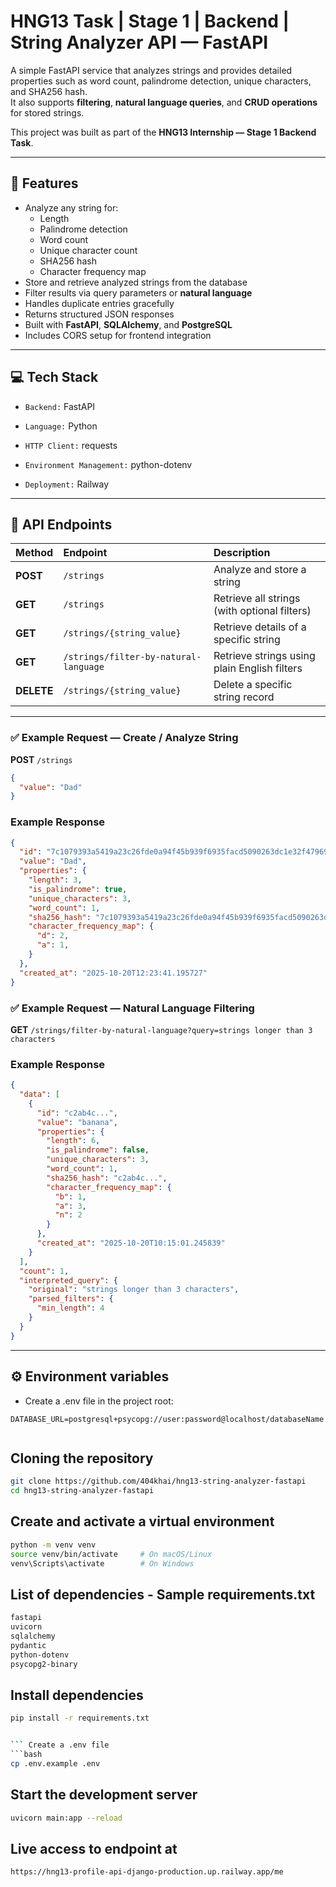 # HNG13 Task | Stage 1 | Backend | String Analyzer API — FastAPI

A simple FastAPI service that analyzes strings and provides detailed properties such as word count, palindrome detection, unique characters, and SHA256 hash.  
It also supports **filtering**, **natural language queries**, and **CRUD operations** for stored strings.

This project was built as part of the **HNG13 Internship — Stage 1 Backend Task**.

---

## 🚀 Features

- Analyze any string for:
  - Length  
  - Palindrome detection  
  - Word count  
  - Unique character count  
  - SHA256 hash  
  - Character frequency map
- Store and retrieve analyzed strings from the database
- Filter results via query parameters or **natural language**
- Handles duplicate entries gracefully
- Returns structured JSON responses
- Built with **FastAPI**, **SQLAlchemy**, and **PostgreSQL**
- Includes CORS setup for frontend integration

---
## 💻 Tech Stack

- `Backend:` FastAPI

- `Language:` Python

- `HTTP Client:` requests

- `Environment Management:` python-dotenv

- `Deployment:` Railway

---

## 🧩 API Endpoints

| Method | Endpoint | Description |
|:-------|:----------|:-------------|
| **POST** | `/strings` | Analyze and store a string |
| **GET** | `/strings` | Retrieve all strings (with optional filters) |
| **GET** | `/strings/{string_value}` | Retrieve details of a specific string |
| **GET** | `/strings/filter-by-natural-language` | Retrieve strings using plain English filters |
| **DELETE** | `/strings/{string_value}` | Delete a specific string record |

---

### ✅ Example Request — Create / Analyze String

**POST** `/strings`

```json
{
  "value": "Dad"
}

```

### Example Response
```json
{
  "id": "7c1079393a5419a23c26fde0a94f45b939f6935facd5090263dc1e32f47969f3",
  "value": "Dad",
  "properties": {
    "length": 3,
    "is_palindrome": true,
    "unique_characters": 3,
    "word_count": 1,
    "sha256_hash": "7c1079393a5419a23c26fde0a94f45b939f6935facd5090263dc1e32f47969f3",
    "character_frequency_map": {
      "d": 2,
      "a": 1,
    }
  },
  "created_at": "2025-10-20T12:23:41.195727"
}

```

### ✅ Example Request — Natural Language Filtering

**GET** `/strings/filter-by-natural-language?query=strings longer than 3 characters`




### Example Response
```json
{
  "data": [
    {
      "id": "c2ab4c...",
      "value": "banana",
      "properties": {
        "length": 6,
        "is_palindrome": false,
        "unique_characters": 3,
        "word_count": 1,
        "sha256_hash": "c2ab4c...",
        "character_frequency_map": {
          "b": 1,
          "a": 3,
          "n": 2
        }
      },
      "created_at": "2025-10-20T10:15:01.245839"
    }
  ],
  "count": 1,
  "interpreted_query": {
    "original": "strings longer than 3 characters",
    "parsed_filters": {
      "min_length": 4
    }
  }
}


```
---

## ⚙️ Environment variables
- Create a .env file in the project root:
```env
DATABASE_URL=postgresql+psycopg://user:password@localhost/databaseName


```
## Cloning the repository
```bash
git clone https://github.com/404khai/hng13-string-analyzer-fastapi
cd hng13-string-analyzer-fastapi


```
## Create and activate a virtual environment
```bash
python -m venv venv
source venv/bin/activate     # On macOS/Linux
venv\Scripts\activate        # On Windows


```
## List of dependencies - Sample requirements.txt
```txt
fastapi
uvicorn
sqlalchemy
pydantic
python-dotenv
psycopg2-binary


```
## Install dependencies
```bash
pip install -r requirements.txt


``` Create a .env file
```bash
cp .env.example .env


```
## Start the development server
```bash
uvicorn main:app --reload


```
## Live access to endpoint at
```bash
https://hng13-profile-api-django-production.up.railway.app/me
